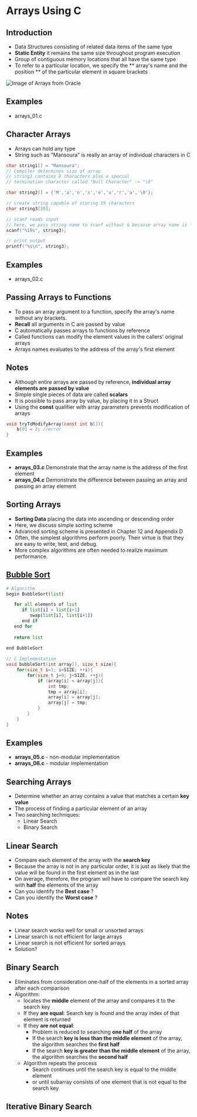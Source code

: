 # Arrays Using C

## Introduction

- Data Structures consisting of related data items of the same type
- **Static Entity** it remains the same size throughout program execution
- Group of contiguous memory locations that all have the same type
- To refer to a particular location, we specify the ** array's name and the position ** of the particular element in square brackets

![Image of Arrays from Oracle](https://docs.oracle.com/javase/tutorial/figures/java/objects-tenElementArray.gif)

## Examples
- arrays_01.c

## Character Arrays
- Arrays can hold any type
- String such as "Mansoura" is really an array of individual characters in C

```C
char string1[] = "Mansoura";
// Compiler determines size of array
// string1 contains 8 characters plus a special
// termination character called "Null Character" -> "\0"

char string2[] = {'M','a','n','s','o','u','r','a','\0'};

// create string capable of storing 19 characters
char string3[20];

// scanf reads input
// here, we pass string name to scanf without & because array name is * to 1st element
scanf("%19s", string3);

// print output
printf("%s\n", string3);
```

## Examples
- arrays_02.c

## Passing Arrays to Functions
- To pass an array argument to a function, specify the array's name without any brackets.
- **Recall** all arguments in C are passed by value
- C automatically passes arrays to functions by reference
- Called functions can modify the element values in the callers' original arrays
- Arrays names evaluates to the address of the array's first element

## Notes
- Although entire arrays are passed by reference, **individual array elements are passed by value**
- Simple single pieces of data are called **scalars**
- It is possible to pass array by value, by placing it in a Struct
- Using the **const** qualifier with array parameters prevents modification of arrays
```C
void tryToModifyArray(const int b[]){
    b[0] = 2; //error
}
```

## Examples
- **arrays_03.c** Demonstrate that the array name is the address of the first element
- **arrays_04.c** Demonstrate the difference between passing an array and passing an array element

## Sorting Arrays
- **Sorting Data** placing the data into ascending or descending order
- Here, we discuss simple sorting scheme
- Advanced sorting scheme is presented in Chapter 12 and Appendix D
- Often, the simplest algorithms perform poorly. Their virtue is that they are easy to write, test, and debug.
- More complex algorithms are often needed to realize maximum performance.

## [Bubble Sort](https://www.tutorialspoint.com/data_structures_algorithms/bubble_sort_algorithm.htm)

```Python
# Algorithm
begin BubbleSort(list)

   for all elements of list
      if list[i] > list[i+1]
         swap(list[i], list[i+1])
      end if
   end for
   
   return list
   
end BubbleSort
```
```C
// C Implementation
void bubbleSort(int array[], size_t size){
    for(size_t i=1; i<SIZE; ++i){
        for(size_t j=0; j<SIZE; ++j){
            if (array[i] < array[j]){
                int tmp;
                tmp = array[i];
                array[i] = array[j];
                array[j] = tmp;
            } 
        }
    }
}
```

## Examples
- **arrays_05.c** - non-modular implementation
- **arrays_06.c** - modular implementation

## Searching Arrays
- Determine whether an array contains a value that matches a certain **key value**
- The process of finding a particular element of an array
- Two searching techniques:
  - Linear Search
  - Binary Search

## Linear Search
- Compare each element of the array with the **search key**
- Because the array is not in any particular order, it is just as likely that the value will be found in the first element as in the last
- On average, therefore, the program will have to compare the search key with **half** the elements of the array
- Can you identify the **Best case** ?
- Can you identify the **Worst case** ?

## Notes
- Linear search works well for small or unsorted arrays
- Linear search is not efficient for large arrays
- Linear search is not efficient for sorted arrays
- Solution?

## Binary Search
- Eliminates from consideration one-half of the elements in a sorted array after each comparison
- Algorithm:
  - locates the **middle** element of the array and compares it to the search key
  - If they **are equal**: Search key is found and the array index of that element is returned
  - If they **are not equal**: 
    - Problem is reduced to searching **one half** of the array
    - If the search **key is less than the middle element** of the array, the algorithm searches the **first half**
    - If the search **key is greater than the middle element** of the array, the algorithm searches the **second half**
  - Algorithm repeats the process
    - Search continues until the search key is equal to the middle element
    - or until subarray consists of one element that is not equal to the search key

## Iterative Binary Search